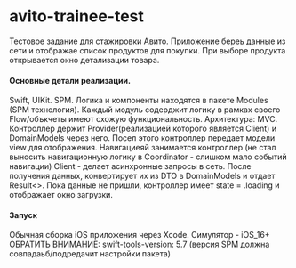 # avito-trainee-test
Тестовое задание для стажировки Авито.
Приложение береь данные из сети и отображае список продуктов для покупки. При выборе продукта открывается окно детализации товара.

#### Основные детали реализации.
Swift, UIKit. SPM.
Логика и компоненты находятся в пакете Modules (SPM технология).
Каждый модуль содерджит логику в рамках своего Flow/объкчеты имеют схожую функциональность.
Архитектура: MVC.
Контроллер держит Provider(реализацией которого является Client) и DomainModels через него. Посел этого контроллер передает модели view для отображения.
Навигациеяй занимается контроллер (не стал выносить навигационную логику в Coordinator - слишком мало событий навигации)
Client - делает асинхронные запросы в сеть. После получения данных, конвертирует их из DTO в  DomainModels и отдает Result<>.
Пока данные не пришли, контроллер имеет state = .loading и отображает окно загрузки.

#### Запуск
Обычная сборка iOS приложения через Xcode. Симулятор - iOS_16+
ОБРАТИТЬ ВНИМАНИЕ:  swift-tools-version: 5.7 (версия SPM должна совпадаьб/подредачит настройки пакета)

